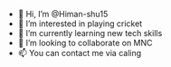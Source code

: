 - 👋 Hi, I’m @Himan-shu15
- 👀 I’m interested in playing cricket
- 🌱 I’m currently learning new tech skills
- 💞️ I’m looking to collaborate on MNC
- 📫 You can contact me via caling

<!---
Himan-shu15/Himan-shu15 is a ✨ special ✨ repository because its `README.md` (this file) appears on your GitHub profile.
You can click the Preview link to take a look at your changes.
--->
